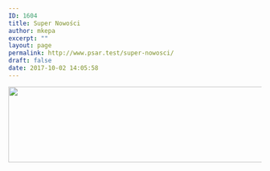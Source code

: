 ```yaml
---
ID: 1604
title: Super Nowości
author: mkepa
excerpt: ""
layout: page
permalink: http://www.psar.test/super-nowosci/
draft: false
date: 2017-10-02 14:05:58
---
```

<a href="http://www.psar.test/wp-content/uploads/2017/10/supernowosci.jpg"><img class="alignnone size-full wp-image-1663" src="http://www.psar.test/wp-content/uploads/2017/10/super-nowosci.png" alt="" width="966" height="151" /></a>